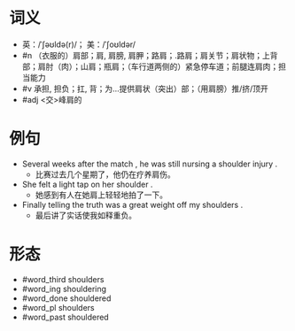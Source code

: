 # 词义
- 英：/ˈʃəʊldə(r)/； 美：/ˈʃoʊldər/
- #n （衣服的）肩部；肩, 肩膀, 肩胛；路肩；.路肩；肩关节；肩状物；上背部；肩肘（肉）；山肩；瓶肩；（车行道两侧的）紧急停车道；前腿连肩肉；担当能力
- #v 承担, 担负；扛, 背；为…提供肩状（突出）部；（用肩膀）推/挤/顶开
- #adj <交>峰肩的
# 例句
- Several weeks after the match , he was still nursing a shoulder injury .
	- 比赛过去几个星期了，他仍在疗养肩伤。
- She felt a light tap on her shoulder .
	- 她感到有人在她肩上轻轻地拍了一下。
- Finally telling the truth was a great weight off my shoulders .
	- 最后讲了实话使我如释重负。
# 形态
- #word_third shoulders
- #word_ing shouldering
- #word_done shouldered
- #word_pl shoulders
- #word_past shouldered
